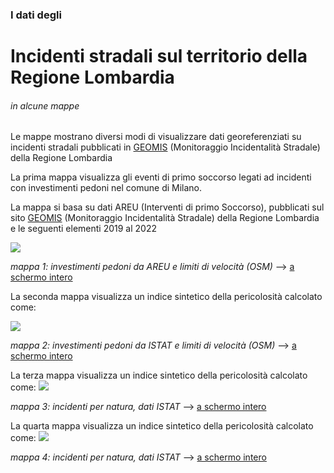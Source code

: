 ### I dati degli 

# Incidenti stradali sul territorio della Regione Lombardia  

###### in alcune mappe 

Le mappe mostrano diversi modi di visualizzare dati georeferenziati su incidenti stradali pubblicati in [GEOMIS](https://sicurezza.servizirl.it/web/polizia-locale/geomis/) (Monitoraggio Incidentalità Stradale) della Regione Lombardia

La prima mappa visualizza gli eventi di primo soccorso legati ad incidenti con investimenti pedoni nel comune di Milano.

La mappa si basa su dati AREU (Interventi di primo Soccorso), pubblicati sul sito [GEOMIS](https://sicurezza.servizirl.it/web/polizia-locale/geomis/) (Monitoraggio Incidentalità Stradale) della Regione Lombardia e le seguenti elementi 2019 al 2022

![](https://gjrichter.github.io/pages/Incidenti/Lombardia/index_embed_AREU_incidenti_CODICE_EVE_2019_2022_milano_investimenti_pedoni_years_zone30.png)

*mappa 1: investimenti pedoni da AREU e limiti di velocità (OSM)*  --> [a schermo intero](https://gjrichter.github.io/pages/Incidenti/Lombardia/index_embed_AREU_incidenti_CODICE_EVE_2019_2022_milano_investimenti_pedoni_years_zone30.html)

La seconda mappa visualizza un indice sintetico della pericolosità calcolato come: 

![](https://gjrichter.github.io/pages/Incidenti/Lombardia/index_embed_ISTAT_incidenti_NATURA_2019_2022_simple_VT_milano_investimenti_pedoni_years_zone30.png)

*mappa 2: investimenti pedoni da ISTAT e limiti di velocità (OSM)*  --> [a schermo intero](https://gjrichter.github.io/pages/Incidenti/Lombardia/index_embed_ISTAT_incidenti_NATURA_2019_2022_simple_VT_milano_investimenti_pedoni_years_zone30.html)

La terza mappa visualizza un indice sintetico della pericolosità calcolato come: ![](https://gjrichter.github.io/pages/Incidenti/Lombardia/index_embed_ISTAT_incidenti_NATURA_2019_2022_simple_VT.png)

*mappa 3: incidenti per natura, dati ISTAT*  --> [a schermo intero](https://gjrichter.github.io/pages/Incidenti/Lombardia/index_embed_ISTAT_incidenti_NATURA_2019_2022_simple_VT.html)

La quarta mappa visualizza un indice sintetico della pericolosità calcolato come: ![](https://gjrichter.github.io/pages/Incidenti/Lombardia/index_embed_ISTAT_incidenti_NATURA_2019_2022_simple_VT_big.png)

*mappa 4: incidenti per natura, dati ISTAT*  --> [a schermo intero](https://gjrichter.github.io/pages/Incidenti/Lombardia/index_embed_ISTAT_incidenti_NATURA_2019_2022_simple_VT_big.html)

